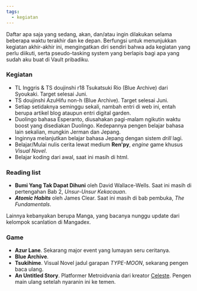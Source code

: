 ```yaml
---
tags:
  - kegiatan
---
```

Daftar apa saja yang sedang, akan, dan/atau ingin dilakukan selama beberapa waktu terakhir dan ke depan. Berfungsi untuk menunjukkan kegiatan akhir-akhir ini, mengingatkan diri sendiri bahwa ada kegiatan yang perlu diikuti, serta pseudo-tasking system yang berlapis bagi apa yang sudah aku buat di Vault pribadiku.

### Kegiatan

- TL Inggris & TS doujinshi r18 Tsukatsuki Rio (Blue Archive) dari Syoukaki. Target selesai Juni.
- TS doujinshi AzuHifu non-h (Blue Archive). Target selesai Juni.
- Setiap setidaknya seminggu sekali, nambah entri di web ini, entah berupa artikel blog ataupun entri digital garden.
- Duolingo bahasa Esperanto, diusahakan pagi-malam ngikutin waktu boost yang disediakan Duolingo. Kedepannya pengen belajar bahasa lain sekalian, mungkin Jerman dan Jepang.
- Inginnya melanjutkan belajar bahasa Jepang dengan sistem *drill* lagi.
- Belajar/Mulai nulis cerita lewat medium **Ren'py**, *engine* game khusus *Visual Novel*.
- Belajar koding dari awal, saat ini masih di html.

### Reading list

- **Bumi Yang Tak Dapat Dihuni** oleh David Wallace-Wells. Saat ini masih di pertengahan Bab 2, *Unsur-Unsur Kekacauan*.
- ***Atomic Habits*** oleh James Clear. Saat ini masih di bab pembuka, *The Fundamentals*.

Lainnya kebanyakan berupa Manga, yang bacanya nunggu update dari kelompok scanlation di Mangadex.

### Game

- **Azur Lane**. Sekarang major event yang lumayan seru ceritanya.
- **Blue Archive**.
- **Tsukihime**. Visual Novel jadul garapan *TYPE-MOON*, sekarang pengen baca ulang.
- **An Untitled Story**. Platformer Metroidvania dari kreator [Celeste](https://store.steampowered.com/app/504230/celeste/). Pengen main ulang setelah nyaranin ini ke temen.